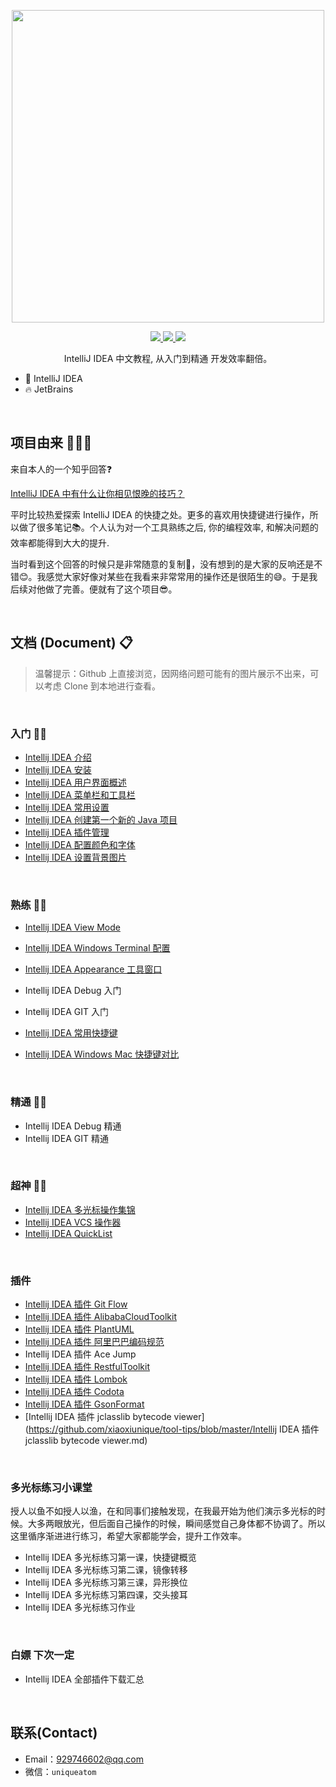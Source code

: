 <p align="center">
  <img width="500px" src="https://gitee.com/xiaoxiunique/picgo-image/raw/master/20200226114101.png">
</p>


<p align="center">
  <a href="https://github.com/xiaoxiunique/tool-tips">
    <img src="https://img.shields.io/github/stars/xiaoxiunique/tool-tips?style=social">
  </a>
  <a href="https://github.com/xiaoxiunique/tool-tips">
    <img src="https://img.shields.io/github/forks/xiaoxiunique/tool-tips?style=social">
  </a>
  <a href="https://github.com/xiaoxiunique/tool-tips">
    <img src="https://img.shields.io/github/watchers/xiaoxiunique/tool-tips?style=social">
  </a>
  <br>
</p>


<p align="center">IntelliJ IDEA 中文教程, 从入门到精通 开发效率翻倍。</p>

* 💪 IntelliJ IDEA
* 🔥  JetBrains

<br/>

## 项目由来 🙋🏻‍♂️

来自本人的一个知乎回答:question:

[IntelliJ IDEA 中有什么让你相见恨晚的技巧？](https://www.zhihu.com/question/300830746/answer/672248406?utm_source=wechat_session&utm_medium=social&utm_oi=794623637738123264&hb_wx_block=0)

平时比较热爱探索 IntelliJ IDEA 的快捷之处。更多的喜欢用快捷键进行操作，所以做了很多笔记:books:。个人认为对一个工具熟练之后, 你的编程效率, 和解决问题的效率都能得到大大的提升.

当时看到这个回答的时候只是非常随意的复制:grimacing:，没有想到的是大家的反响还是不错:blush:。我感觉大家好像对某些在我看来非常常用的操作还是很陌生的:sweat_smile:。于是我后续对他做了完善。便就有了这个项目:sunglasses:。

<br/>

## 文档 (Document) 📋

> 温馨提示：Github 上直接浏览，因网络问题可能有的图片展示不出来，可以考虑 Clone 到本地进行查看。

<br/>

### 入门 👶🏻

- [Intellij IDEA 介绍](https://github.com/xiaoxiunique/tool-tips/blob/master/Intellij%20IDEA%20%E7%AE%80%E4%BB%8B.md)
- [Intellij IDEA 安装](https://github.com/xiaoxiunique/tool-tips/blob/master/Intellij%20IDEA%20%E5%AE%89%E8%A3%85.md)
- [Intellij IDEA 用户界面概述](https://github.com/xiaoxiunique/tool-tips/blob/master/Intellij%20IDEA%20%E7%94%A8%E6%88%B7%E7%95%8C%E9%9D%A2%E6%A6%82%E8%BF%B0.md)
- [Intellij IDEA 菜单栏和工具栏](https://github.com/xiaoxiunique/tool-tips/blob/master/Intellij%20IDEA%20%E8%8F%9C%E5%8D%95%E6%A0%8F%E5%92%8C%E5%B7%A5%E5%85%B7%E6%A0%8F.md)
- [Intellij IDEA 常用设置](https://github.com/xiaoxiunique/tool-tips/blob/master/Intellij%20IDEA%20%E5%B8%B8%E7%94%A8%E8%AE%BE%E7%BD%AE.md)
- [Intellij IDEA 创建第一个新的 Java 项目](https://github.com/xiaoxiunique/tool-tips/blob/master/IntelliJ%20IDEA%20%E5%88%9B%E5%BB%BA%E7%AC%AC%E4%B8%80%E4%B8%AAJava%20%E7%A8%8B%E5%BA%8F.md)
- [Intellij IDEA 插件管理](https://github.com/xiaoxiunique/tool-tips/blob/master/Intellij%20IDEA%20%E6%8F%92%E4%BB%B6.md)
- [Intellij IDEA 配置颜色和字体](https://github.com/xiaoxiunique/tool-tips/blob/master/Intellij%20IDEA%20%E9%85%8D%E7%BD%AE%E9%A2%9C%E8%89%B2%E5%92%8C%E5%AD%97%E4%BD%93.md)
- [Intellij IDEA 设置背景图片](https://github.com/xiaoxiunique/tool-tips/blob/master/Intellij%20IDEA%20%E8%AE%BE%E7%BD%AE%E8%83%8C%E6%99%AF%E5%9B%BE%E7%89%87.md)

<br/>

### 熟练 👦🏻

- [Intellij IDEA View Mode](https://github.com/xiaoxiunique/tool-tips/blob/master/Intellij%20IDEA%20View%20Mode.md)

- [Intellij IDEA Windows Terminal 配置](https://atips.cn/idea/IDEA%20Windows%20Terminal%20%E9%85%8D%E7%BD%AE.html#%E8%AE%BE%E7%BD%AE) 
- [Intellij IDEA Appearance 工具窗口](https://github.com/xiaoxiunique/tool-tips/blob/master/Intellij%20IDEA%20Appearance%20%E5%B7%A5%E5%85%B7%E7%AA%97%E5%8F%A3.md) 
- Intellij IDEA Debug 入门
- Intellij IDEA GIT 入门
- [Intellij IDEA 常用快捷键](https://github.com/xiaoxiunique/tool-tips/blob/master/IDEA%20%E5%B8%B8%E7%94%A8%E5%BF%AB%E6%8D%B7%E9%94%AE.md)
- [Intellij IDEA Windows Mac 快捷键对比](https://github.com/xiaoxiunique/tool-tips/blob/master/IDEA%20Windows%20Mac%20%E5%BF%AB%E6%8D%B7%E9%94%AE%E5%AF%B9%E6%AF%94.md) 

<br/>

### 精通 👨🏻

- Intellij IDEA Debug 精通
- Intellij IDEA GIT 精通

<br/>

### 超神 👴🏻

- [Intellij IDEA 多光标操作集锦](https://atips.cn/idea/VsCode%20%E5%A4%9A%E5%85%89%E6%A0%87%E6%93%8D%E4%BD%9C%E9%9B%86%E9%94%A6.html)
- [Intellij IDEA VCS 操作器](https://github.com/xiaoxiunique/tool-tips/blob/master/Intellij%20IDEA%20VCS%20%E6%93%8D%E4%BD%9C%E5%99%A8.md)
- [Intellij IDEA QuickList](https://github.com/xiaoxiunique/tool-tips/blob/master/Intellij%20IDEA%20QuickList.md)

<br/>

### 插件

- [Intellij IDEA 插件 Git Flow](https://atips.cn/idea/IDEA%20%E6%8F%92%E4%BB%B6%20Git%20Flow.html)
- [Intellij IDEA 插件 AlibabaCloudToolkit](https://atips.cn/idea/IDEA%20%E6%8F%92%E4%BB%B6%20AlibabaCloudToolkit.html)
- [Intellij IDEA 插件 PlantUML](https://atips.cn/idea/IDEA%20%E6%8F%92%E4%BB%B6%20PlantUML.html)
- [Intellij IDEA 插件 阿里巴巴编码规范](https://atips.cn/idea/IDEA%20%E6%8F%92%E4%BB%B6%20%E7%BC%96%E7%A0%81%E8%A7%84%E8%8C%83.html)
- Intellij IDEA 插件 Ace Jump
- [Intellij IDEA 插件 RestfulToolkit](https://github.com/xiaoxiunique/tool-tips/blob/master/Intellij%20IDEA%20%E6%8F%92%E4%BB%B6%20RestfulToolkit.md)
- [Intellij IDEA 插件 Lombok](https://github.com/xiaoxiunique/tool-tips/blob/master/Intellij%20IDEA%20%E6%8F%92%E4%BB%B6%20Lombok.md)
- [Intellij IDEA 插件 Codota](https://github.com/xiaoxiunique/tool-tips/blob/master/Intellij%20IDEA%20%E6%8F%92%E4%BB%B6%20Codota.md)
- [Intellij IDEA 插件 GsonFormat](https://github.com/xiaoxiunique/tool-tips/blob/master/Intellij%20IDEA%20%E6%8F%92%E4%BB%B6%20GsonFormat.md)
- [Intellij IDEA 插件 jclasslib bytecode viewer](https://github.com/xiaoxiunique/tool-tips/blob/master/Intellij IDEA 插件 jclasslib bytecode viewer.md)

<br/>

### 多光标练习小课堂

授人以鱼不如授人以渔，在和同事们接触发现，在我最开始为他们演示多光标的时候。大多两眼放光，但后面自己操作的时候，瞬间感觉自己身体都不协调了。所以这里循序渐进进行练习，希望大家都能学会，提升工作效率。

- Intellij IDEA 多光标练习第一课，快捷键概览
- Intellij IDEA 多光标练习第二课，镜像转移
- Intellij IDEA 多光标练习第三课，异形换位
- Intellij IDEA 多光标练习第四课，交头接耳
- Intellij IDEA 多光标练习作业

<br/>

### 白嫖 下次一定

- Intellij IDEA 全部插件下载汇总

<br/>

## 联系(Contact)

- Email：929746602@qq.com
- 微信：`uniqueatom`